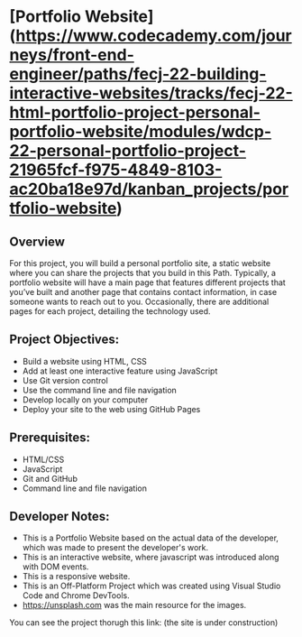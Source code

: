 # [Portfolio Website] (https://www.codecademy.com/journeys/front-end-engineer/paths/fecj-22-building-interactive-websites/tracks/fecj-22-html-portfolio-project-personal-portfolio-website/modules/wdcp-22-personal-portfolio-project-21965fcf-f975-4849-8103-ac20ba18e97d/kanban_projects/portfolio-website)

## Overview 

For this project, you will build a personal portfolio site, a static website where you can share the projects that you build in this Path. Typically, a portfolio website will have a main page that features different projects that you’ve built and another page that contains contact information, in case someone wants to reach out to you. Occasionally, there are additional pages for each project, detailing the technology used.

## Project Objectives:

* Build a website using HTML, CSS
* Add at least one interactive feature using JavaScript
* Use Git version control
* Use the command line and file navigation
* Develop locally on your computer
* Deploy your site to the web using GitHub Pages

## Prerequisites:

* HTML/CSS
* JavaScript
* Git and GitHub
* Command line and file navigation


## Developer Notes:

* This is a Portfolio Website based on the actual data of the developer, which was made to present the developer's work.
* This is an interactive website, where javascript was introduced along with DOM events.
* This is a responsive website.
* This is an Off-Platform Project which was created using Visual Studio Code and Chrome DevTools.
* https://unsplash.com was the main resource for the images.

You can see the project thorugh this link: (the site is under construction)
